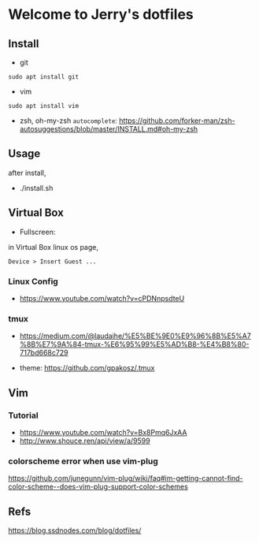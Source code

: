 # Welcome to Jerry's dotfiles

## Install

- git
```
sudo apt install git
```

- vim
```
sudo apt install vim
```

- zsh, oh-my-zsh
`autocomplete`: https://github.com/forker-man/zsh-autosuggestions/blob/master/INSTALL.md#oh-my-zsh

## Usage

after install,

- ./install.sh


## Virtual Box

- Fullscreen: 

in Virtual Box linux os page, 

`Device > Insert Guest ...`

### Linux Config

- https://www.youtube.com/watch?v=cPDNnpsdteU

### tmux
- https://medium.com/@laudaihe/%E5%BE%9E0%E9%96%8B%E5%A7%8B%E7%9A%84-tmux-%E6%95%99%E5%AD%B8-%E4%B8%80-717bd668c729

- theme: https://github.com/gpakosz/.tmux
## Vim

### Tutorial
- https://www.youtube.com/watch?v=Bx8Pmq6JxAA
- http://www.shouce.ren/api/view/a/9599

### colorscheme error when use vim-plug

https://github.com/junegunn/vim-plug/wiki/faq#im-getting-cannot-find-color-scheme--does-vim-plug-support-color-schemes

## Refs

https://blog.ssdnodes.com/blog/dotfiles/




